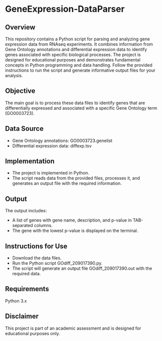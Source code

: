 # GeneExpression-DataParser
## Overview
This repository contains a Python script for parsing and analyzing gene expression data from RNAseq experiments. It combines information from Gene Ontology annotations and differential expression data to identify genes associated with specific biological processes. The project is designed for educational purposes and demonstrates fundamental concepts in Python programming and data handling. Follow the provided instructions to run the script and generate informative output files for your analysis.

## Objective
The main goal is to process these data files to identify genes that are differentially expressed and associated with a specific Gene Ontology term (GO0003723).

## Data Source
* Gene Ontology annotations: GO0003723.genelist
* Differential expression data: diffexp.tsv

## Implementation
* The project is implemented in Python. 
* The script reads data from the provided files, processes it, and generates an output file with the required information.

## Output
The output includes:
* A list of genes with gene name, description, and p-value in TAB-separated columns.
* The gene with the lowest p-value is displayed on the terminal.

## Instructions for Use
* Download the data files.
* Run the Python script GOdiff_209017390.py.
* The script will generate an output file GOdiff_209017390.out with the required data.

## Requirements
Python 3.x

## Disclaimer
This project is part of an academic assessment and is designed for educational purposes only.
